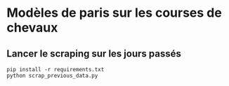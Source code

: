 # Modèles de paris sur les courses de chevaux

## Lancer le scraping sur les jours passés

```
pip install -r requirements.txt
python scrap_previous_data.py
```